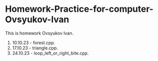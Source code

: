 # Homework-Practice-for-computer-Ovsyukov-Ivan
This is homework Ovsyukov Ivan.
1. 10.10.23 - forest.cpp.
2. 17.10.23 - triangle.cpp.
3. 24.10.23 - loop_left_or_right_bite.cpp.

